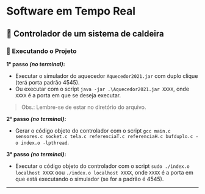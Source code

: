 # Software em Tempo Real
## 📘 Controlador de um sistema de caldeira
### 🎲 Executando o Projeto

**1° passo *(no terminal)*:**
- Executar o simulador do aquecedor `Aquecedor2021.jar` com duplo clique (terá porta padrão 4545).
- Ou executar com o script `java -jar .\Aquecedor2021.jar XXXX`, onde `XXXX` é a porta em que se deseja executar.
> Obs.: Lembre-se de estar no diretório do arquivo.

**2° passo *(no terminal)*:**
- Gerar o código objeto do controlador com o script `gcc main.c sensores.c socket.c tela.c referenciaT.c referenciaH.c bufduplo.c -o index.o -lpthread`.

**3° passo *(no terminal)*:**
- Executar o código objeto do controlador com o script `sudo ./index.o localhost XXXX` oou `./index.o localhost XXXX`, onde `XXXX` é a porta em que está executando o simulador (se for a padrão é 4545).

---
